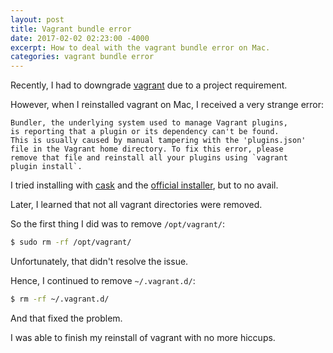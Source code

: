 ```yaml
---
layout: post
title: Vagrant bundle error
date: 2017-02-02 02:23:00 -4000
excerpt: How to deal with the vagrant bundle error on Mac.
categories: vagrant bundle error
---
```


Recently, I had to downgrade [vagrant](https://www.vagrantup.com) due to a project requirement.

However, when I reinstalled vagrant on Mac, I received a very strange error:

```
Bundler, the underlying system used to manage Vagrant plugins,
is reporting that a plugin or its dependency can't be found.
This is usually caused by manual tampering with the 'plugins.json'
file in the Vagrant home directory. To fix this error, please
remove that file and reinstall all your plugins using `vagrant
plugin install`.
```

I tried installing with [cask](https://caskroom.github.io) and the [official installer](https://www.vagrantup.com/downloads.html), but to no avail.

Later, I learned that not all vagrant directories were removed.

So the first thing I did was to remove `/opt/vagrant/`:

```sh
$ sudo rm -rf /opt/vagrant/
```

Unfortunately, that didn't resolve the issue.

Hence, I continued to remove `~/.vagrant.d/`:

```sh
$ rm -rf ~/.vagrant.d/
```

And that fixed the problem.

I was able to finish my reinstall of vagrant with no more hiccups.
